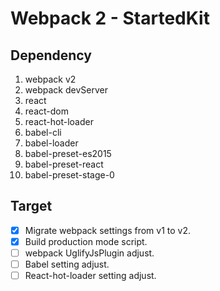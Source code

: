 # Webpack 2 - StartedKit

## Dependency

1. webpack v2
2. webpack devServer
3. react
4. react-dom
5. react-hot-loader
6. babel-cli
7. babel-loader
8. babel-preset-es2015
9. babel-preset-react
10. babel-preset-stage-0

## Target

- [x] Migrate webpack settings from v1 to v2.
- [x] Build production mode script.
- [ ] webpack UglifyJsPlugin adjust.
- [ ] Babel setting adjust.
- [ ] React-hot-loader setting adjust.